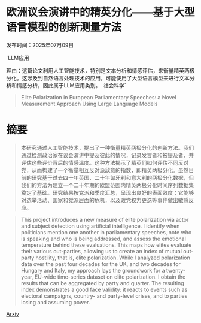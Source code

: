 # 欧洲议会演讲中的精英分化——基于大型语言模型的创新测量方法

发布时间：2025年07月09日

`LLM应用

理由：这篇论文利用人工智能技术，特别是文本分析和情感评估，来衡量精英两极分化。这涉及到自然语言处理技术的应用，可能使用了大型语言模型来进行文本分析和情感分析，因此属于LLM应用类别。` `社会科学`

> Elite Polarization in European Parliamentary Speeches: a Novel Measurement Approach Using Large Language Models

# 摘要

> 本研究通过人工智能技术，提出了一种衡量精英两极分化的创新方法。我们通过检测政治家在议会演讲中提及彼此的情况，记录发言者和被提及者，并评估这些评价背后的情感温度。这种方法揭示了精英们如何评估不同反对党，从而构建了一个衡量相互反对派敌意的指数，即精英两极分化。虽然目前的研究基于过去四十年英国、二十年匈牙利和意大利的两极分化数据，但我们的方法为建立一个二十年期的欧盟范围内精英两极分化时间序列数据集奠定了基础。研究结果按党派和季度汇总，呈现出良好的表面效度：它能够对选举活动、国家和党派层面的危机，以及政党权力更迭等事件做出敏感反应。

> This project introduces a new measure of elite polarization via actor and subject detection using artificial intelligence. I identify when politicians mention one another in parliamentary speeches, note who is speaking and who is being addressed, and assess the emotional temperature behind these evaluations. This maps how elites evaluate their various out-parties, allowing us to create an index of mutual out-party hostility, that is, elite polarization. While I analyzed polarization data over the past four decades for the UK, and two decades for Hungary and Italy, my approach lays the groundwork for a twenty-year, EU-wide time-series dataset on elite polarization. I obtain the results that can be aggregated by party and quarter. The resulting index demonstrates a good face validity: it reacts to events such as electoral campaigns, country- and party-level crises, and to parties losing and assuming power.

[Arxiv](https://arxiv.org/abs/2507.06658)